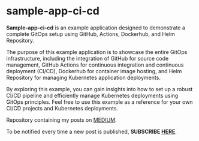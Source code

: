 # sample-app-ci-cd

**Sample-app-ci-cd** is an example application designed to demonstrate a complete GitOps setup using GitHub, Actions, Dockerhub, and Helm Repository.

The purpose of this example application is to showcase the entire GitOps infrastructure, including the integration of GitHub for source code management, GitHub Actions for continuous integration and continuous deployment (CI/CD), Dockerhub for container image hosting, and Helm Repository for managing Kubernetes application deployments.

By exploring this example, you can gain insights into how to set up a robust CI/CD pipeline and efficiently manage Kubernetes deployments using GitOps principles. Feel free to use this example as a reference for your own CI/CD projects and Kubernetes deployments.

Repository containing my posts on [MEDIUM](https://medium.com/@eduardo854).

To be notified every time a new post is published, **SUBSCRIBE [HERE](https://medium.com/@eduardo854/subscribe)**.
